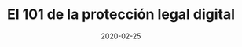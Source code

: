 ---
episode: 1
date: "2020-02-25"
title: El 101 de la protección legal digital
guest: Salvador Camacho
business: Kalpa
category: Founder
description: Inauguramos nuestro podcast platicando con el abogado digital Salvador Camacho, con quien exploramos cuáles son las consideraciones legales de la siguiente década para un negocio con prácticas digitales.
file: https://www.buzzsprout.com/895972/2840290-e01-proteccion-legal-digital-salvador-camacho.mp3?blob_id=9780370&download=true
spotify: https://open.spotify.com/episode/6tE3seBLPt0GB6tYdHaqwf?si=UD7Sl2ztQ0auvs41nAh3Ow
apple: https://podcasts.apple.com/mx/podcast/cuando-el-r%C3%ADo-suena/id1500473556?i=1000466665137
google: https://podcasts.google.com/feed/aHR0cHM6Ly9mZWVkcy5idXp6c3Byb3V0LmNvbS84OTU5NzIucnNz/episode/QnV6enNwcm91dC0yODQwMjkw
youtube: https://www.youtube.com/watch?v=WrWYD-JxAag
---